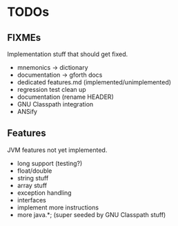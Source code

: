 TODOs
=====

FIXMEs
-------

Implementation stuff that should get fixed.

- mnemonics -> dictionary
- documentation -> gforth docs
- dedicated features.md (implemented/unimplemented)
- regression test clean up
- documentation (rename HEADER)
- GNU Classpath integration
- ANSify

Features
--------

JVM features not yet implemented.

- long support (testing?)
- float/double
- string stuff
- array stuff
- exception handling
- interfaces
- implement more instructions
- more java.\*; (super seeded by GNU Classpath stuff)

